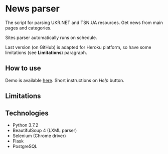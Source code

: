 # News parser

The script for parsing UKR.NET and TSN.UA resources. Get news from main pages and categories.  

Sites parser automatically runs on schedule.  

Last version (on GitHub) is adapted for Heroku platform, so have some limitations (see __Limitations__) paragraph.

## How to use

Demo is available [here](https://parser-news.herokuapp.com/). Short instructions on _Help_ button.

## Limitations



## Technologies

* Python 3.7.2
* BeautifulSoup 4 (LXML parser)
* Selenium (Chrome driver)
* Flask
* PostgreSQL
